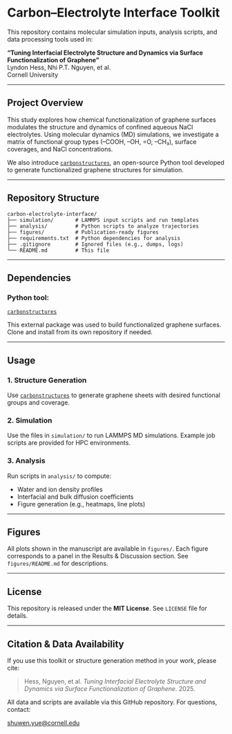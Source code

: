 # Carbon–Electrolyte Interface Toolkit

This repository contains molecular simulation inputs, analysis scripts, and data processing tools used in:

**“Tuning Interfacial Electrolyte Structure and Dynamics via Surface Functionalization of Graphene”**  
Lyndon Hess, Nhi P.T. Nguyen, et al.  
Cornell University

---

## Project Overview

This study explores how chemical functionalization of graphene surfaces modulates the structure and dynamics of confined aqueous NaCl electrolytes. Using molecular dynamics (MD) simulations, we investigate a matrix of functional group types (–COOH, –OH, =O, –CH₃), surface coverages, and NaCl concentrations.

We also introduce [`carbonstructures`](https://github.com/YueGroup/carbonstructures), an open-source Python tool developed to generate functionalized graphene structures for simulation.

---

## Repository Structure

```
carbon-electrolyte-interface/
├── simulation/       # LAMMPS input scripts and run templates
├── analysis/         # Python scripts to analyze trajectories
├── figures/          # Publication-ready figures
├── requirements.txt  # Python dependencies for analysis
├── .gitignore        # Ignored files (e.g., dumps, logs)
└── README.md         # This file
```

---

## Dependencies

### Python tool: 
[`carbonstructures`](https://github.com/YueGroup/carbonstructures)

This external package was used to build functionalized graphene surfaces. Clone and install from its own repository if needed.

---

## Usage

### 1. Structure Generation
Use [`carbonstructures`](https://github.com/YueGroup/carbonstructures) to generate graphene sheets with desired functional groups and coverage.

### 2. Simulation
Use the files in `simulation/` to run LAMMPS MD simulations. Example job scripts are provided for HPC environments.

### 3. Analysis
Run scripts in `analysis/` to compute:
- Water and ion density profiles
- Interfacial and bulk diffusion coefficients
- Figure generation (e.g., heatmaps, line plots)

---

## Figures

All plots shown in the manuscript are available in `figures/`. Each figure corresponds to a panel in the Results & Discussion section. See `figures/README.md` for descriptions.

---

## License

This repository is released under the **MIT License**. See `LICENSE` file for details.

---

## Citation & Data Availability

If you use this toolkit or structure generation method in your work, please cite:

> Hess, Nguyen, et al. *Tuning Interfacial Electrolyte Structure and Dynamics via Surface Functionalization of Graphene*. 2025.

All data and scripts are available via this GitHub repository. For questions, contact:

[shuwen.yue@cornell.edu](mailto:shuwen.yue@cornell.edu)
